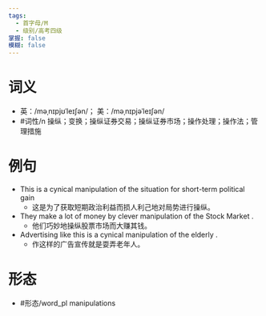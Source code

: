 ```yaml
---
tags:
  - 首字母/M
  - 级别/高考四级
掌握: false
模糊: false
---
```

# 词义
- 英：/məˌnɪpjʊˈleɪʃən/； 美：/məˌnɪpjəˈleɪʃən/
- #词性/n  操纵；变换；操纵证券交易；操纵证券市场；操作处理；操作法；管理措施
# 例句
- This is a cynical manipulation of the situation for short-term political gain
	- 这是为了获取短期政治利益而损人利己地对局势进行操纵。
- They make a lot of money by clever manipulation of the Stock Market .
	- 他们巧妙地操纵股票市场而大赚其钱。
- Advertising like this is a cynical manipulation of the elderly .
	- 作这样的广告宣传就是耍弄老年人。
# 形态
- #形态/word_pl manipulations
